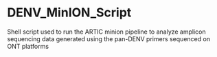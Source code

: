 # DENV_MinION_Script
Shell script used to run the ARTIC minion pipeline to analyze amplicon sequencing data generated using the pan-DENV primers sequenced on ONT platforms
